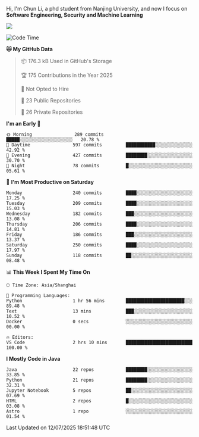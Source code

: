 Hi, I'm Chun Li, a phd student from Nanjing University, and now I focus on **Software Engineering, Security and Machine Learning**

<!--![GitHub Snake Light](https://github.com/pppppkun/pppppkun/blob/output/github-snake.svg#gh-light-mode-only)-->
<!--![GitHub Snake dark](https://github.com/pppppkun/pppppkun/blob/output/github-snake-dark.svg#gh-dark-mode-only)-->

![](https://komarev.com/ghpvc/?username=pppppkun)
<!--START_SECTION:waka-->
![Code Time](http://img.shields.io/badge/Code%20Time-2%2C177%20hrs%2019%20mins-blue)

**🐱 My GitHub Data** 

> 📦 176.3 kB Used in GitHub's Storage 
 > 
> 🏆 175 Contributions in the Year 2025
 > 
> 🚫 Not Opted to Hire
 > 
> 📜 23 Public Repositories 
 > 
> 🔑 26 Private Repositories 
 > 
**I'm an Early 🐤** 

```text
🌞 Morning                289 commits         █████░░░░░░░░░░░░░░░░░░░░   20.78 % 
🌆 Daytime                597 commits         ███████████░░░░░░░░░░░░░░   42.92 % 
🌃 Evening                427 commits         ████████░░░░░░░░░░░░░░░░░   30.70 % 
🌙 Night                  78 commits          █░░░░░░░░░░░░░░░░░░░░░░░░   05.61 % 
```
📅 **I'm Most Productive on Saturday** 

```text
Monday                   240 commits         ████░░░░░░░░░░░░░░░░░░░░░   17.25 % 
Tuesday                  209 commits         ████░░░░░░░░░░░░░░░░░░░░░   15.03 % 
Wednesday                182 commits         ███░░░░░░░░░░░░░░░░░░░░░░   13.08 % 
Thursday                 206 commits         ████░░░░░░░░░░░░░░░░░░░░░   14.81 % 
Friday                   186 commits         ███░░░░░░░░░░░░░░░░░░░░░░   13.37 % 
Saturday                 250 commits         ████░░░░░░░░░░░░░░░░░░░░░   17.97 % 
Sunday                   118 commits         ██░░░░░░░░░░░░░░░░░░░░░░░   08.48 % 
```


📊 **This Week I Spent My Time On** 

```text
🕑︎ Time Zone: Asia/Shanghai

💬 Programming Languages: 
Python                   1 hr 56 mins        ██████████████████████░░░   89.48 % 
Text                     13 mins             ███░░░░░░░░░░░░░░░░░░░░░░   10.52 % 
Docker                   0 secs              ░░░░░░░░░░░░░░░░░░░░░░░░░   00.00 % 

🔥 Editors: 
VS Code                  2 hrs 10 mins       █████████████████████████   100.00 % 
```

**I Mostly Code in Java** 

```text
Java                     22 repos            ████████░░░░░░░░░░░░░░░░░   33.85 % 
Python                   21 repos            ████████░░░░░░░░░░░░░░░░░   32.31 % 
Jupyter Notebook         5 repos             ██░░░░░░░░░░░░░░░░░░░░░░░   07.69 % 
HTML                     2 repos             █░░░░░░░░░░░░░░░░░░░░░░░░   03.08 % 
Astro                    1 repo              ░░░░░░░░░░░░░░░░░░░░░░░░░   01.54 % 
```




 Last Updated on 12/07/2025 18:51:48 UTC
<!--END_SECTION:waka-->

